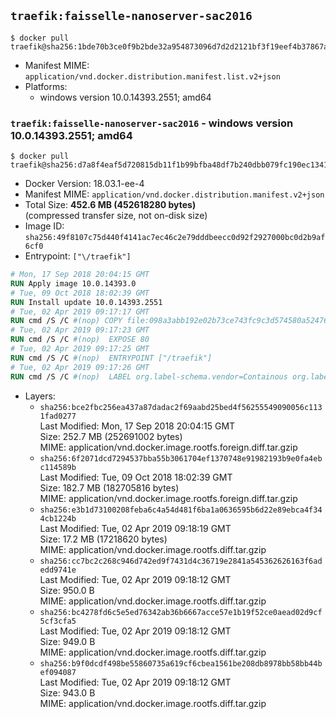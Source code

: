 ## `traefik:faisselle-nanoserver-sac2016`

```console
$ docker pull traefik@sha256:1bde70b3ce0f9b2bde32a954873096d7d2d2121bf3f19eef4b37867a3a506e28
```

-	Manifest MIME: `application/vnd.docker.distribution.manifest.list.v2+json`
-	Platforms:
	-	windows version 10.0.14393.2551; amd64

### `traefik:faisselle-nanoserver-sac2016` - windows version 10.0.14393.2551; amd64

```console
$ docker pull traefik@sha256:d7a8f4eaf5d720815db11f1b99bfba48df7b240dbb079fc190ec1341c9dac61a
```

-	Docker Version: 18.03.1-ee-4
-	Manifest MIME: `application/vnd.docker.distribution.manifest.v2+json`
-	Total Size: **452.6 MB (452618280 bytes)**  
	(compressed transfer size, not on-disk size)
-	Image ID: `sha256:49f8107c75d440f4141ac7ec46c2e79dddbeecc0d92f2927000bc0d2b9af6cf0`
-	Entrypoint: `["\/traefik"]`

```dockerfile
# Mon, 17 Sep 2018 20:04:15 GMT
RUN Apply image 10.0.14393.0
# Tue, 09 Oct 2018 18:02:39 GMT
RUN Install update 10.0.14393.2551
# Tue, 02 Apr 2019 09:17:17 GMT
RUN cmd /S /C #(nop) COPY file:098a3abb192e02b73ce743fc9c3d574580a52476f26f04f3f915217170b159da in \traefik.exe 
# Tue, 02 Apr 2019 09:17:23 GMT
RUN cmd /S /C #(nop)  EXPOSE 80
# Tue, 02 Apr 2019 09:17:25 GMT
RUN cmd /S /C #(nop)  ENTRYPOINT ["/traefik"]
# Tue, 02 Apr 2019 09:17:26 GMT
RUN cmd /S /C #(nop)  LABEL org.label-schema.vendor=Containous org.label-schema.url=https://traefik.io org.label-schema.name=Traefik org.label-schema.description=A modern reverse-proxy org.label-schema.version=v2.0.0-alpha3 org.label-schema.docker.schema-version=1.0
```

-	Layers:
	-	`sha256:bce2fbc256ea437a87dadac2f69aabd25bed4f56255549090056c1131fad0277`  
		Last Modified: Mon, 17 Sep 2018 20:04:15 GMT  
		Size: 252.7 MB (252691002 bytes)  
		MIME: application/vnd.docker.image.rootfs.foreign.diff.tar.gzip
	-	`sha256:6f2071dcd7294537bba55b3061704ef1370748e91982193b9e0fa4ebc114589b`  
		Last Modified: Tue, 09 Oct 2018 18:02:39 GMT  
		Size: 182.7 MB (182705816 bytes)  
		MIME: application/vnd.docker.image.rootfs.foreign.diff.tar.gzip
	-	`sha256:e3b1d73100208feba6c4a54d481f6ba1a0636595b6d22e89ebca4f344cb1224b`  
		Last Modified: Tue, 02 Apr 2019 09:18:19 GMT  
		Size: 17.2 MB (17218620 bytes)  
		MIME: application/vnd.docker.image.rootfs.diff.tar.gzip
	-	`sha256:cc7bc2c268c946d742ed9f7431d4c36719e2841a545362626163f6adedd9741e`  
		Last Modified: Tue, 02 Apr 2019 09:18:12 GMT  
		Size: 950.0 B  
		MIME: application/vnd.docker.image.rootfs.diff.tar.gzip
	-	`sha256:bc4278fd6c5e5ed76342ab36b6667acce57e1b19f52ce0aead02d9cf5cf3cfa5`  
		Last Modified: Tue, 02 Apr 2019 09:18:12 GMT  
		Size: 949.0 B  
		MIME: application/vnd.docker.image.rootfs.diff.tar.gzip
	-	`sha256:b9f0dcdf498be55860735a619cf6cbea1561be208db8978bb58bb44bef094087`  
		Last Modified: Tue, 02 Apr 2019 09:18:12 GMT  
		Size: 943.0 B  
		MIME: application/vnd.docker.image.rootfs.diff.tar.gzip
